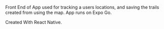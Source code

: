 Front End of App used for tracking a users locations, and saving the trails created from using the map. App runs on Expo Go. 

Created With React Native.
